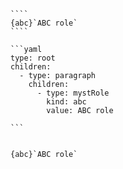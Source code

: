`````{tabbed} Markup
````
{abc}`ABC role`
````
`````

`````{tabbed} AST
```yaml
type: root
children:
  - type: paragraph
    children:
      - type: mystRole
        kind: abc
        value: ABC role

```
`````

`````{tabbed} Render

{abc}`ABC role`

`````

